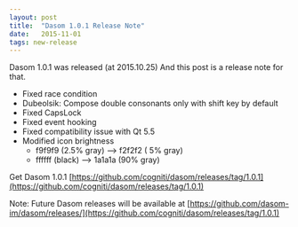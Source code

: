 ```yaml
---
layout: post
title:  "Dasom 1.0.1 Release Note"
date:   2015-11-01
tags: new-release
---
```


Dasom 1.0.1 was released (at 2015.10.25)
And this post is a release note for that.

* Fixed race condition
* Dubeolsik: Compose double consonants only with shift key by default
* Fixed CapsLock
* Fixed event hooking
* Fixed compatibility issue with Qt 5.5
* Modified icon brightness
  * f9f9f9 (2.5% gray) --> f2f2f2 ( 5% gray)
  * ffffff (black) --> 1a1a1a (90% gray)

Get Dasom 1.0.1
[https://github.com/cogniti/dasom/releases/tag/1.0.1](https://github.com/cogniti/dasom/releases/tag/1.0.1)

Note: Future Dasom releases will be available at [https://github.com/dasom-im/dasom/releases/](https://github.com/cogniti/dasom/releases/tag/1.0.1)
